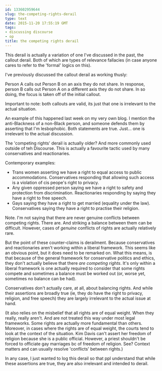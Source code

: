 ```yaml
---
id: 133602959644
slug: the-competing-rights-derail
type: text
date: 2015-11-20 17:55:19 GMT
tags:
- discussing discourse
- op
title: the competing rights derail
---
```

This derail is actually a variation of one I've discussed in the past, the callout derail. Both of which are types of relevance fallacies (in case anyone cares to refer to the 'formal' logics on this).

I've previously discussed the callout derail as working thusly: 

Person A calls out Person B on an axis they do not share. In response, person B calls out Person A on a different axis they do not share. In so doing, the focus is taken off of the initial callout.

Important to note: both callouts are valid, its just that one is irrelevant to the actual situation.

An example of this happened last week on my very own blog. I mention the anti-Blackness of a non-Black person, and someone defends them by asserting that I'm lesbophobic. Both statements are true. Just... one is irrelevant to the actual discussion.

The 'competing rights' derail is actually older? And more commonly used outside of teh Discourse. This is actually a favourite tactic used by many conservatives and reactionaries.

Contemporary examples:

- Trans women asserting we have a right to equal access to public accommodations. Conservatives responding that allowing such access is a violation of cis peope's right to privacy.
- Any given oppressed person saying we have a right to safety and protection from discrimination. Reactionaries responding by saying they have a right to free speech.
- Gays saying they have a right to get married (equality under the law). Conservatives saying they have a right to practise their religion.

Note. I'm not saying that there are never genuine conflicts between competing rights. There are. And striking a balance between them can be difficult. However, cases of *genuine* conflicts of rights are actually relatively rare.

But the point of these counter-claims is derailment. Because conservatives and reactionaries aren't working within a liberal framework. This seems like an obvious point, but it does need to be remarked on. What this means, is that because of the general framework for conservative politics and ethics, they don't actually believe that there *are competing rights*. It's only within a liberal framework is one actually required to consider that some rights compete and sometimes a balance must be worked out (or, worse yet, sometimes no balance can be had). 

Conservatives don't actually care, at all, about balancing rights. And while their assertions are broadly true (ie, they do have the right to privacy, religion, and free speech) they are largely irrelevant to the actual issue at hand.

(It also relies on the misbelief that all rights are of equal weight. When they really, really aren't. And are not treated this way under most legal frameworks. Some rights are actually more fundamental than others. Moreover, in cases where the rights are of equal weight, the courts tend to look at the context of the situation. Kim Davis can't assert her freedom of religion because she is a public official. However, a priest shouldn't be forced to officiate gay marriages bc of freedom of religion. See? Context matters and can usually resolve 'conflicts' between rights.)

In any case, I just wanted to log this derail so that ppl understand that while these assertions are true, they are also irrelevant and intended to derail.